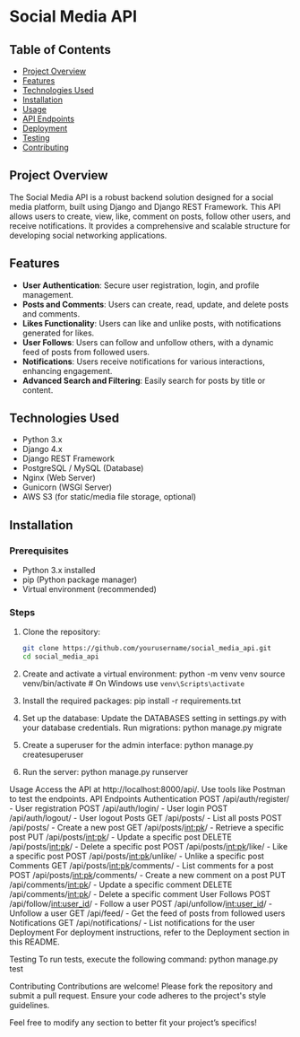 # Social Media API

## Table of Contents
- [Project Overview](#project-overview)
- [Features](#features)
- [Technologies Used](#technologies-used)
- [Installation](#installation)
- [Usage](#usage)
- [API Endpoints](#api-endpoints)
- [Deployment](#deployment)
- [Testing](#testing)
- [Contributing](#contributing)


## Project Overview
The Social Media API is a robust backend solution designed for a social media platform, built using Django and Django REST Framework. This API allows users to create, view, like, comment on posts, follow other users, and receive notifications. It provides a comprehensive and scalable structure for developing social networking applications.

## Features
- **User Authentication**: Secure user registration, login, and profile management.
- **Posts and Comments**: Users can create, read, update, and delete posts and comments.
- **Likes Functionality**: Users can like and unlike posts, with notifications generated for likes.
- **User Follows**: Users can follow and unfollow others, with a dynamic feed of posts from followed users.
- **Notifications**: Users receive notifications for various interactions, enhancing engagement.
- **Advanced Search and Filtering**: Easily search for posts by title or content.

## Technologies Used
- Python 3.x
- Django 4.x
- Django REST Framework
- PostgreSQL / MySQL (Database)
- Nginx (Web Server)
- Gunicorn (WSGI Server)
- AWS S3 (for static/media file storage, optional)

## Installation

### Prerequisites
- Python 3.x installed
- pip (Python package manager)
- Virtual environment (recommended)

### Steps
1. Clone the repository:
   ```bash
   git clone https://github.com/yourusername/social_media_api.git
   cd social_media_api


2. Create and activate a virtual environment:
     python -m venv venv
     source venv/bin/activate  # On Windows use `venv\Scripts\activate`


3. Install the required packages:
     pip install -r requirements.txt

4. Set up the database:
     Update the DATABASES setting in settings.py with your database credentials.
     Run migrations:
      python manage.py migrate

5. Create a superuser for the admin interface:
        python manage.py createsuperuser   

6. Run the server:
       python manage.py runserver



 Usage
Access the API at http://localhost:8000/api/.
Use tools like Postman to test the endpoints.
API Endpoints
Authentication
POST /api/auth/register/ - User registration
POST /api/auth/login/ - User login
POST /api/auth/logout/ - User logout
Posts
GET /api/posts/ - List all posts
POST /api/posts/ - Create a new post
GET /api/posts/<int:pk>/ - Retrieve a specific post
PUT /api/posts/<int:pk>/ - Update a specific post
DELETE /api/posts/<int:pk>/ - Delete a specific post
POST /api/posts/<int:pk>/like/ - Like a specific post
POST /api/posts/<int:pk>/unlike/ - Unlike a specific post
Comments
GET /api/posts/<int:pk>/comments/ - List comments for a post
POST /api/posts/<int:pk>/comments/ - Create a new comment on a post
PUT /api/comments/<int:pk>/ - Update a specific comment
DELETE /api/comments/<int:pk>/ - Delete a specific comment
User Follows
POST /api/follow/<int:user_id>/ - Follow a user
POST /api/unfollow/<int:user_id>/ - Unfollow a user
GET /api/feed/ - Get the feed of posts from followed users
Notifications
GET /api/notifications/ - List notifications for the user
Deployment
For deployment instructions, refer to the Deployment section in this README.

Testing
To run tests, execute the following command:
    python manage.py test


Contributing
Contributions are welcome! Please fork the repository and submit a pull request. Ensure your code adheres to the project's style guidelines.


Feel free to modify any section to better fit your project’s specifics!

